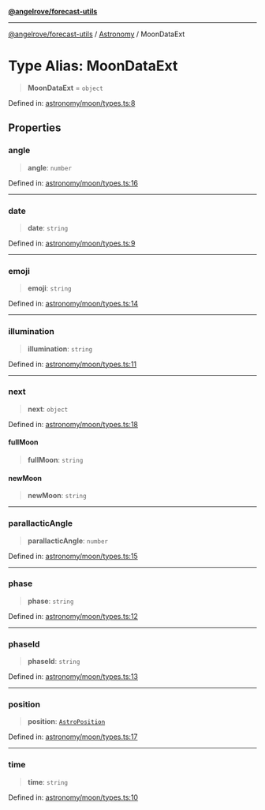 [**@angelrove/forecast-utils**](../../README.md)

***

[@angelrove/forecast-utils](../../modules.md) / [Astronomy](../README.md) / MoonDataExt

# Type Alias: MoonDataExt

> **MoonDataExt** = `object`

Defined in: [astronomy/moon/types.ts:8](https://github.com/angelrove/forecast-utils/blob/24fb242ac959e4d78950a4cc0b4469220f80b468/src/astronomy/moon/types.ts#L8)

## Properties

### angle

> **angle**: `number`

Defined in: [astronomy/moon/types.ts:16](https://github.com/angelrove/forecast-utils/blob/24fb242ac959e4d78950a4cc0b4469220f80b468/src/astronomy/moon/types.ts#L16)

***

### date

> **date**: `string`

Defined in: [astronomy/moon/types.ts:9](https://github.com/angelrove/forecast-utils/blob/24fb242ac959e4d78950a4cc0b4469220f80b468/src/astronomy/moon/types.ts#L9)

***

### emoji

> **emoji**: `string`

Defined in: [astronomy/moon/types.ts:14](https://github.com/angelrove/forecast-utils/blob/24fb242ac959e4d78950a4cc0b4469220f80b468/src/astronomy/moon/types.ts#L14)

***

### illumination

> **illumination**: `string`

Defined in: [astronomy/moon/types.ts:11](https://github.com/angelrove/forecast-utils/blob/24fb242ac959e4d78950a4cc0b4469220f80b468/src/astronomy/moon/types.ts#L11)

***

### next

> **next**: `object`

Defined in: [astronomy/moon/types.ts:18](https://github.com/angelrove/forecast-utils/blob/24fb242ac959e4d78950a4cc0b4469220f80b468/src/astronomy/moon/types.ts#L18)

#### fullMoon

> **fullMoon**: `string`

#### newMoon

> **newMoon**: `string`

***

### parallacticAngle

> **parallacticAngle**: `number`

Defined in: [astronomy/moon/types.ts:15](https://github.com/angelrove/forecast-utils/blob/24fb242ac959e4d78950a4cc0b4469220f80b468/src/astronomy/moon/types.ts#L15)

***

### phase

> **phase**: `string`

Defined in: [astronomy/moon/types.ts:12](https://github.com/angelrove/forecast-utils/blob/24fb242ac959e4d78950a4cc0b4469220f80b468/src/astronomy/moon/types.ts#L12)

***

### phaseId

> **phaseId**: `string`

Defined in: [astronomy/moon/types.ts:13](https://github.com/angelrove/forecast-utils/blob/24fb242ac959e4d78950a4cc0b4469220f80b468/src/astronomy/moon/types.ts#L13)

***

### position

> **position**: [`AstroPosition`](AstroPosition.md)

Defined in: [astronomy/moon/types.ts:17](https://github.com/angelrove/forecast-utils/blob/24fb242ac959e4d78950a4cc0b4469220f80b468/src/astronomy/moon/types.ts#L17)

***

### time

> **time**: `string`

Defined in: [astronomy/moon/types.ts:10](https://github.com/angelrove/forecast-utils/blob/24fb242ac959e4d78950a4cc0b4469220f80b468/src/astronomy/moon/types.ts#L10)
